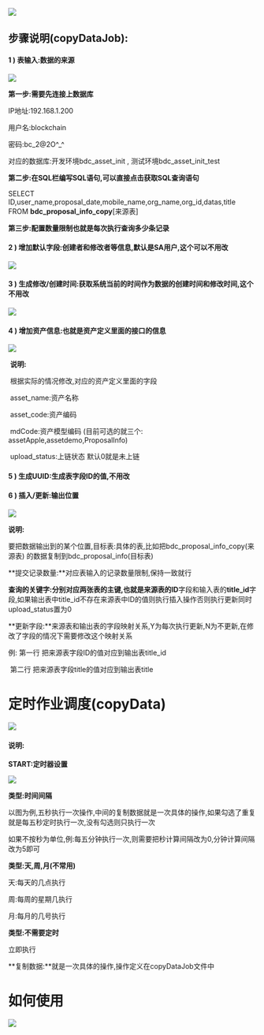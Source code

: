 ![](../image/image02.png)

## 步骤说明(copyDataJob):

#### 		1 ) 表输入:数据的来源

![](../image/image01.png)

**第一步:需要先连接上数据库**

IP地址:192.168.1.200

用户名:blockchain

密码:bc_2@2O^_^

对应的数据库:开发环境bdc_asset_init , 测试环境bdc_asset_init_test 



**第二步:在SQL栏编写SQL语句,可以直接点击获取SQL查询语句**

SELECT ID,user_name,proposal_date,mobile_name,org_name,org_id,datas,title
FROM **bdc_proposal_info_copy**[来源表]



**第三步:配置数量限制也就是每次执行查询多少条记录**



#### 2 ) 增加默认字段:创建者和修改者等信息,默认是SA用户,这个可以不用改

![](../image/image03.png)

#### 3 ) 生成修改/创建时间:获取系统当前的时间作为数据的创建时间和修改时间,这个不用改

![](../image/image04.png)

#### 4 ) 增加资产信息:也就是资产定义里面的接口的信息

![](../image/image05.png)

​		**说明:**

​		根据实际的情况修改,对应的资产定义里面的字段

​		asset_name:资产名称

​		asset_code:资产编码

​		mdCode:资产模型编码 (目前可选的就三个: assetApple,assetdemo,ProposalInfo)

​		upload_status:上链状态 默认0就是未上链

#### 5 ) 生成UUID:生成表字段ID的值,不用改



#### 6 ) 插入/更新:输出位置

![](../image/image06.png)

**说明:**

要把数据输出到的某个位置,目标表:具体的表,比如把bdc_proposal_info_copy(来源表) 的数据复制到bdc_proposal_info(目标表)

**提交记录数量:**对应表输入的记录数量限制,保持一致就行

**查询的关键字:**分别对应两张表的主键,也就是来源表的**ID**字段和输入表的**title_id**字段,如果输出表中title_id不存在来源表中ID的值则执行插入操作否则执行更新同时upload_status置为0

**更新字段:**来源表和输出表的字段映射关系,Y为每次执行更新,N为不更新,在修改了字段的情况下需要修改这个映射关系

例: 第一行 把来源表字段ID的值对应到输出表title_id

​	  第二行 把来源表字段title的值对应到输出表title



# 定时作业调度(copyData)

![](../image/image07.png)

#### 说明:

**START:定时器设置**

![](../image/image08.png)

**类型:时间间隔**

以图为例,五秒执行一次操作,中间的复制数据就是一次具体的操作,如果勾选了重复就是每五秒定时执行一次,没有勾选则只执行一次

如果不按秒为单位,例:每五分钟执行一次,则需要把秒计算间隔改为0,分钟计算间隔改为5即可



**类型:天,周,月(不常用)**

天:每天的几点执行

周:每周的星期几执行

月:每月的几号执行

**类型:不需要定时**

立即执行



**复制数据:**就是一次具体的操作,操作定义在copyDataJob文件中



# 如何使用

![](../image/image09.png)

